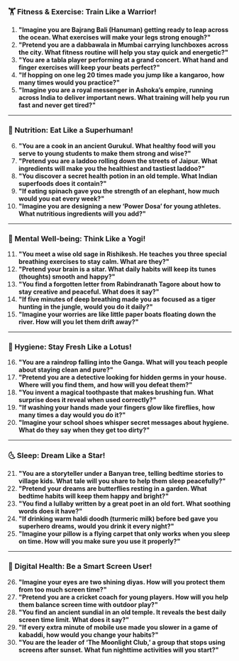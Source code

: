 ### **🏋️ Fitness & Exercise: Train Like a Warrior!**  
1. **"Imagine you are Bajrang Bali (Hanuman) getting ready to leap across the ocean. What exercises will make your legs strong enough?"**  
2. **"Pretend you are a dabbawala in Mumbai carrying lunchboxes across the city. What fitness routine will help you stay quick and energetic?"**  
3. **"You are a tabla player performing at a grand concert. What hand and finger exercises will keep your beats perfect?"**  
4. **"If hopping on one leg 20 times made you jump like a kangaroo, how many times would you practice?"**  
5. **"Imagine you are a royal messenger in Ashoka’s empire, running across India to deliver important news. What training will help you run fast and never get tired?"**  

---

### **🍛 Nutrition: Eat Like a Superhuman!**  
6. **"You are a cook in an ancient Gurukul. What healthy food will you serve to young students to make them strong and wise?"**  
7. **"Pretend you are a laddoo rolling down the streets of Jaipur. What ingredients will make you the healthiest and tastiest laddoo?"**  
8. **"You discover a secret health potion in an old temple. What Indian superfoods does it contain?"**  
9. **"If eating spinach gave you the strength of an elephant, how much would you eat every week?"**  
10. **"Imagine you are designing a new ‘Power Dosa’ for young athletes. What nutritious ingredients will you add?"**  

---

### **🧘 Mental Well-being: Think Like a Yogi!**  
11. **"You meet a wise old sage in Rishikesh. He teaches you three special breathing exercises to stay calm. What are they?"**  
12. **"Pretend your brain is a sitar. What daily habits will keep its tunes (thoughts) smooth and happy?"**  
13. **"You find a forgotten letter from Rabindranath Tagore about how to stay creative and peaceful. What does it say?"**  
14. **"If five minutes of deep breathing made you as focused as a tiger hunting in the jungle, would you do it daily?"**  
15. **"Imagine your worries are like little paper boats floating down the river. How will you let them drift away?"**  

---

### **🛁 Hygiene: Stay Fresh Like a Lotus!**  
16. **"You are a raindrop falling into the Ganga. What will you teach people about staying clean and pure?"**  
17. **"Pretend you are a detective looking for hidden germs in your house. Where will you find them, and how will you defeat them?"**  
18. **"You invent a magical toothpaste that makes brushing fun. What surprise does it reveal when used correctly?"**  
19. **"If washing your hands made your fingers glow like fireflies, how many times a day would you do it?"**  
20. **"Imagine your school shoes whisper secret messages about hygiene. What do they say when they get too dirty?"**  

---

### **🌜 Sleep: Dream Like a Star!**  
21. **"You are a storyteller under a Banyan tree, telling bedtime stories to village kids. What tale will you share to help them sleep peacefully?"**  
22. **"Pretend your dreams are butterflies resting in a garden. What bedtime habits will keep them happy and bright?"**  
23. **"You find a lullaby written by a great poet in an old fort. What soothing words does it have?"**  
24. **"If drinking warm haldi doodh (turmeric milk) before bed gave you superhero dreams, would you drink it every night?"**  
25. **"Imagine your pillow is a flying carpet that only works when you sleep on time. How will you make sure you use it properly?"**  

---

### **📱 Digital Health: Be a Smart Screen User!**  
26. **"Imagine your eyes are two shining diyas. How will you protect them from too much screen time?"**  
27. **"Pretend you are a cricket coach for young players. How will you help them balance screen time with outdoor play?"**  
28. **"You find an ancient sundial in an old temple. It reveals the best daily screen time limit. What does it say?"**  
29. **"If every extra minute of mobile use made you slower in a game of kabaddi, how would you change your habits?"**  
30. **"You are the leader of ‘The Moonlight Club,’ a group that stops using screens after sunset. What fun nighttime activities will you start?"**
